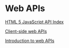 # Web APIs

[HTML 5 JavaScript API Index](http://html5index.org/)

[Client-side web APIs](https://developer.mozilla.org/en-US/docs/Learn/JavaScript/Client-side_web_APIs)

[Introduction to web APIs](https://developer.mozilla.org/en-US/docs/Learn/JavaScript/Client-side_web_APIs/Introduction)